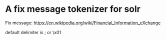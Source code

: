 # A fix message tokenizer for solr

Fix message: https://en.wikipedia.org/wiki/Financial_Information_eXchange

default delimiter is ; or \x01
